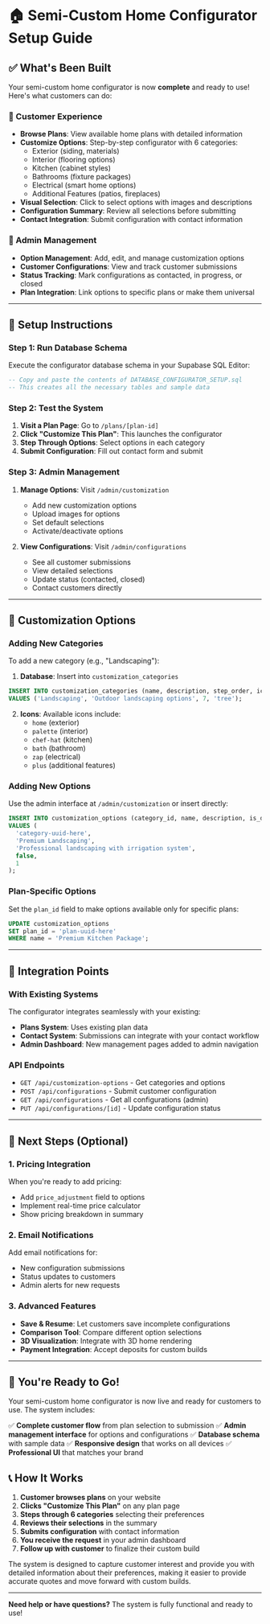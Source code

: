 # 🏠 Semi-Custom Home Configurator Setup Guide

## ✅ What's Been Built

Your semi-custom home configurator is now **complete** and ready to use! Here's what customers can do:

### 🎯 Customer Experience
- **Browse Plans**: View available home plans with detailed information
- **Customize Options**: Step-by-step configurator with 6 categories:
  - Exterior (siding, materials)
  - Interior (flooring options)
  - Kitchen (cabinet styles)
  - Bathrooms (fixture packages)
  - Electrical (smart home options)
  - Additional Features (patios, fireplaces)
- **Visual Selection**: Click to select options with images and descriptions
- **Configuration Summary**: Review all selections before submitting
- **Contact Integration**: Submit configuration with contact information

### 🔧 Admin Management
- **Option Management**: Add, edit, and manage customization options
- **Customer Configurations**: View and track customer submissions
- **Status Tracking**: Mark configurations as contacted, in progress, or closed
- **Plan Integration**: Link options to specific plans or make them universal

---

## 🚀 Setup Instructions

### Step 1: Run Database Schema
Execute the configurator database schema in your Supabase SQL Editor:

```sql
-- Copy and paste the contents of DATABASE_CONFIGURATOR_SETUP.sql
-- This creates all the necessary tables and sample data
```

### Step 2: Test the System
1. **Visit a Plan Page**: Go to `/plans/[plan-id]` 
2. **Click "Customize This Plan"**: This launches the configurator
3. **Step Through Options**: Select options in each category
4. **Submit Configuration**: Fill out contact form and submit

### Step 3: Admin Management
1. **Manage Options**: Visit `/admin/customization`
   - Add new customization options
   - Upload images for options
   - Set default selections
   - Activate/deactivate options

2. **View Configurations**: Visit `/admin/configurations`
   - See all customer submissions
   - View detailed selections
   - Update status (contacted, closed)
   - Contact customers directly

---

## 🎨 Customization Options

### Adding New Categories
To add a new category (e.g., "Landscaping"):

1. **Database**: Insert into `customization_categories`
```sql
INSERT INTO customization_categories (name, description, step_order, icon) 
VALUES ('Landscaping', 'Outdoor landscaping options', 7, 'tree');
```

2. **Icons**: Available icons include:
   - `home` (exterior)
   - `palette` (interior)
   - `chef-hat` (kitchen)
   - `bath` (bathroom)
   - `zap` (electrical)
   - `plus` (additional features)

### Adding New Options
Use the admin interface at `/admin/customization` or insert directly:

```sql
INSERT INTO customization_options (category_id, name, description, is_default, sort_order)
VALUES (
  'category-uuid-here',
  'Premium Landscaping',
  'Professional landscaping with irrigation system',
  false,
  1
);
```

### Plan-Specific Options
Set the `plan_id` field to make options available only for specific plans:

```sql
UPDATE customization_options 
SET plan_id = 'plan-uuid-here' 
WHERE name = 'Premium Kitchen Package';
```

---

## 🔗 Integration Points

### With Existing Systems
The configurator integrates seamlessly with your existing:
- **Plans System**: Uses existing plan data
- **Contact System**: Submissions can integrate with your contact workflow
- **Admin Dashboard**: New management pages added to admin navigation

### API Endpoints
- `GET /api/customization-options` - Get categories and options
- `POST /api/configurations` - Submit customer configuration
- `GET /api/configurations` - Get all configurations (admin)
- `PUT /api/configurations/[id]` - Update configuration status

---

## 🎯 Next Steps (Optional)

### 1. Pricing Integration
When you're ready to add pricing:
- Add `price_adjustment` field to options
- Implement real-time price calculator
- Show pricing breakdown in summary

### 2. Email Notifications
Add email notifications for:
- New configuration submissions
- Status updates to customers
- Admin alerts for new requests

### 3. Advanced Features
- **Save & Resume**: Let customers save incomplete configurations
- **Comparison Tool**: Compare different option selections
- **3D Visualization**: Integrate with 3D home rendering
- **Payment Integration**: Accept deposits for custom builds

---

## 🎉 You're Ready to Go!

Your semi-custom home configurator is now live and ready for customers to use. The system includes:

✅ **Complete customer flow** from plan selection to submission
✅ **Admin management interface** for options and configurations
✅ **Database schema** with sample data
✅ **Responsive design** that works on all devices
✅ **Professional UI** that matches your brand

## 📞 How It Works

1. **Customer browses plans** on your website
2. **Clicks "Customize This Plan"** on any plan page
3. **Steps through 6 categories** selecting their preferences
4. **Reviews their selections** in the summary
5. **Submits configuration** with contact information
6. **You receive the request** in your admin dashboard
7. **Follow up with customer** to finalize their custom build

The system is designed to capture customer interest and provide you with detailed information about their preferences, making it easier to provide accurate quotes and move forward with custom builds.

---

**Need help or have questions?** The system is fully functional and ready to use! 